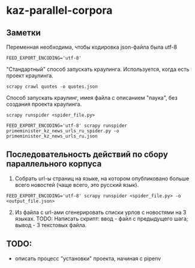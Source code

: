 # kaz-parallel-corpora

## Заметки

Переменная необходима, чтобы кодировка json-файла была utf-8
```shell
FEED_EXPORT_ENCODING='utf-8'
```

"Стандартный" способ запускать краулинга. Используется, когда есть проект краулинга.
```shell
scrapy crawl quotes -o quotes.json
```

Способ запускать краулинг, имея файла с описанием "паука", без создания проекта краулинга.
```shell
scrapy runspider <spider_file.py>
```

```shell
FEED_EXPORT_ENCODING='utf-8' scrapy runspider primeminister_kz_news_urls_ru_spider.py -o primeminister_kz_news_urls_ru.json
```

## Последовательность действий по сбору параллельного корпуса

1. Собрать url-ы страниц на языке, на котором опубликовано больше всего новостей (чаще всего, это русский язык).
```
FEED_EXPORT_ENCODING='utf-8' scrapy runspider <spider_file.py> -o <output_file.json>
```
2. Из файла с url-ами сгенерировать списки урлов с новостями на 3 языках.
TODO: Написать скрипт: ввод - файл с предыдущего шага; вывод - 3 текстовых файла.

## TODO:
- описать процесс "установки" проекта, начиная с pipenv